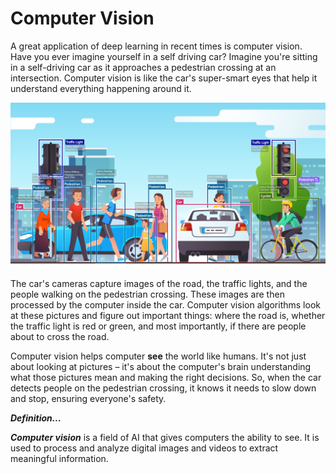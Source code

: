 # Computer Vision
A great application of deep learning in recent times is computer vision. Have you ever imagine yourself in a self driving car? Imagine you're sitting in a self-driving car as it approaches a pedestrian crossing at an intersection. Computer vision is like the car's super-smart eyes that help it understand everything happening around it.

![computer-vision.png](./dl/computer-vision.png)

The car's cameras capture images of the road, the traffic lights, and the people walking on the pedestrian crossing. These images are then processed by the computer inside the car. Computer vision algorithms look at these pictures and figure out important things: where the road is, whether the traffic light is red or green, and most importantly, if there are people about to cross the road.

Computer vision helps computer **see** the world like humans. It's not just about looking at pictures – it's about the computer's brain understanding what those pictures mean and making the right decisions. So, when the car detects people on the pedestrian crossing, it knows it needs to slow down and stop, ensuring everyone's safety.


<aside>

**_Definition..._**

**_Computer vision_**  is a field of AI that gives computers the ability to see. It is used to process and analyze digital images and videos to extract meaningful information.
</aside>


